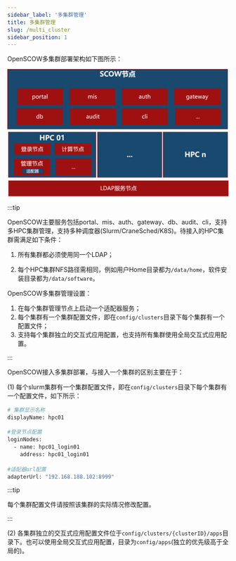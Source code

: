 ```yaml
---
sidebar_label: '多集群管理'
title: 多集群管理
slug: /multi_cluster
sidebar_position: 1
---
```


OpenSCOW多集群部署架构如下图所示：

![img](multi-cluster.png)

:::tip

OpenSCOW主要服务包括portal、mis、auth、gateway、db、audit、cli，支持多HPC集群管理，支持多种调度器(Slurm/CraneSched/K8S)。待接入的HPC集群需满足如下条件：

1. 所有集群都必须使用同一个LDAP；

1. 每个HPC集群NFS路径需相同，例如用户Home目录都为`/data/home`，软件安装目录都为`/data/software`。

OpenSCOW多集群管理设置：

1. 在每个集群管理节点上启动一个适配器服务；
1. 每个集群有一个集群配置文件，即在`config/clusters`目录下每个集群有一个配置文件；
1. 支持每个集群独立的交互式应用配置，也支持所有集群使用全局交互式应用配置。

:::

OpenSCOW接入多集群部署，与接入一个集群的区别主要在于：

(1) 每个slurm集群有一个集群配置文件，即在`config/clusters`目录下每个集群有一个配置文件，如下所示：

```Bash
# 集群显示名称
displayName: hpc01

#登录节点配置
loginNodes:
  - name: hpc01_login01
    address: hpc01_login01

#适配器url配置
adapterUrl: "192.168.188.102:8999"
```

:::tip

每个集群配置文件请按照该集群的实际情况修改配置。

:::

(2) 各集群独立的交互式应用配置文件位于`config/clusters/{clusterID}/apps`目录下。也可以使用全局交互式应用配置，目录为`config/apps`(独立的优先级高于全局的)。